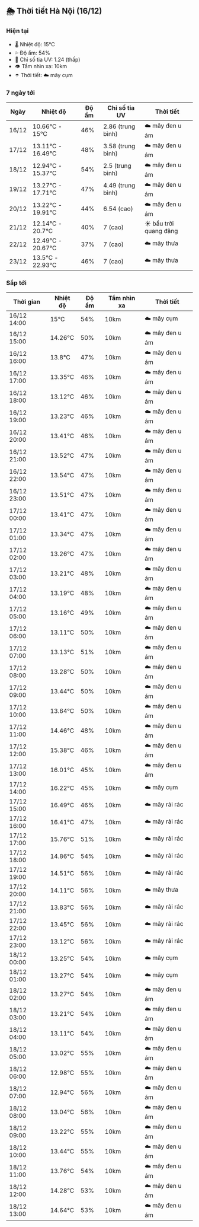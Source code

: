 ## 🌦️ Thời tiết Hà Nội (16/12)

### Hiện tại

- 🌡️ Nhiệt độ: 15℃
- 💦 Độ ẩm: 54%
- 🌟 Chỉ số tia UV: 1.24 (thấp)
- 👁️ Tầm nhìn xa: 10km
- ☂️ Thời tiết: ☁️ mây cụm

### 7 ngày tới

| Ngày | Nhiệt độ | Độ ẩm | Chỉ số tia UV | Thời tiết |
| --- | --- | --- | --- | --- |
| 16/12 | 10.66℃ - 15℃ | 46% | 2.86 (trung bình) | ☁️ mây đen u ám |
| 17/12 | 13.11℃ - 16.49℃ | 48% | 3.58 (trung bình) | ☁️ mây đen u ám |
| 18/12 | 12.94℃ - 15.37℃ | 54% | 2.5 (trung bình) | ☁️ mây đen u ám |
| 19/12 | 13.27℃ - 17.71℃ | 47% | 4.49 (trung bình) | ☁️ mây đen u ám |
| 20/12 | 13.22℃ - 19.91℃ | 44% | 6.54 (cao) | ☁️ mây đen u ám |
| 21/12 | 12.14℃ - 20.7℃ | 40% | 7 (cao) | ☀️ bầu trời quang đãng |
| 22/12 | 12.49℃ - 20.67℃ | 37% | 7 (cao) | ☁️ mây thưa |
| 23/12 | 13.5℃ - 22.93℃ | 46% | 7 (cao) | ☁️ mây thưa |

### Sắp tới

| Thời gian | Nhiệt độ | Độ ẩm | Tầm nhìn xa | Thời tiết |
| --- | --- | --- | --- | --- |
| 16/12 14:00 | 15℃ | 54% | 10km | ☁️ mây cụm |
| 16/12 15:00 | 14.26℃ | 50% | 10km | ☁️ mây đen u ám |
| 16/12 16:00 | 13.8℃ | 47% | 10km | ☁️ mây đen u ám |
| 16/12 17:00 | 13.35℃ | 46% | 10km | ☁️ mây đen u ám |
| 16/12 18:00 | 13.12℃ | 46% | 10km | ☁️ mây đen u ám |
| 16/12 19:00 | 13.23℃ | 46% | 10km | ☁️ mây đen u ám |
| 16/12 20:00 | 13.41℃ | 46% | 10km | ☁️ mây đen u ám |
| 16/12 21:00 | 13.52℃ | 47% | 10km | ☁️ mây đen u ám |
| 16/12 22:00 | 13.54℃ | 47% | 10km | ☁️ mây đen u ám |
| 16/12 23:00 | 13.51℃ | 47% | 10km | ☁️ mây đen u ám |
| 17/12 00:00 | 13.41℃ | 47% | 10km | ☁️ mây đen u ám |
| 17/12 01:00 | 13.34℃ | 47% | 10km | ☁️ mây đen u ám |
| 17/12 02:00 | 13.26℃ | 47% | 10km | ☁️ mây đen u ám |
| 17/12 03:00 | 13.21℃ | 48% | 10km | ☁️ mây đen u ám |
| 17/12 04:00 | 13.19℃ | 48% | 10km | ☁️ mây đen u ám |
| 17/12 05:00 | 13.16℃ | 49% | 10km | ☁️ mây đen u ám |
| 17/12 06:00 | 13.11℃ | 50% | 10km | ☁️ mây đen u ám |
| 17/12 07:00 | 13.13℃ | 51% | 10km | ☁️ mây đen u ám |
| 17/12 08:00 | 13.28℃ | 50% | 10km | ☁️ mây đen u ám |
| 17/12 09:00 | 13.44℃ | 50% | 10km | ☁️ mây đen u ám |
| 17/12 10:00 | 13.64℃ | 50% | 10km | ☁️ mây đen u ám |
| 17/12 11:00 | 14.46℃ | 48% | 10km | ☁️ mây đen u ám |
| 17/12 12:00 | 15.38℃ | 46% | 10km | ☁️ mây đen u ám |
| 17/12 13:00 | 16.01℃ | 45% | 10km | ☁️ mây đen u ám |
| 17/12 14:00 | 16.22℃ | 45% | 10km | ☁️ mây cụm |
| 17/12 15:00 | 16.49℃ | 46% | 10km | ☁️ mây rải rác |
| 17/12 16:00 | 16.41℃ | 47% | 10km | ☁️ mây rải rác |
| 17/12 17:00 | 15.76℃ | 51% | 10km | ☁️ mây rải rác |
| 17/12 18:00 | 14.86℃ | 54% | 10km | ☁️ mây rải rác |
| 17/12 19:00 | 14.51℃ | 56% | 10km | ☁️ mây rải rác |
| 17/12 20:00 | 14.11℃ | 56% | 10km | ☁️ mây thưa |
| 17/12 21:00 | 13.83℃ | 56% | 10km | ☁️ mây rải rác |
| 17/12 22:00 | 13.45℃ | 56% | 10km | ☁️ mây rải rác |
| 17/12 23:00 | 13.12℃ | 56% | 10km | ☁️ mây rải rác |
| 18/12 00:00 | 13.25℃ | 54% | 10km | ☁️ mây cụm |
| 18/12 01:00 | 13.27℃ | 54% | 10km | ☁️ mây cụm |
| 18/12 02:00 | 13.27℃ | 54% | 10km | ☁️ mây đen u ám |
| 18/12 03:00 | 13.21℃ | 54% | 10km | ☁️ mây đen u ám |
| 18/12 04:00 | 13.11℃ | 54% | 10km | ☁️ mây đen u ám |
| 18/12 05:00 | 13.02℃ | 55% | 10km | ☁️ mây đen u ám |
| 18/12 06:00 | 12.98℃ | 55% | 10km | ☁️ mây đen u ám |
| 18/12 07:00 | 12.94℃ | 56% | 10km | ☁️ mây đen u ám |
| 18/12 08:00 | 13.04℃ | 56% | 10km | ☁️ mây đen u ám |
| 18/12 09:00 | 13.22℃ | 55% | 10km | ☁️ mây đen u ám |
| 18/12 10:00 | 13.44℃ | 55% | 10km | ☁️ mây đen u ám |
| 18/12 11:00 | 13.76℃ | 54% | 10km | ☁️ mây đen u ám |
| 18/12 12:00 | 14.28℃ | 53% | 10km | ☁️ mây đen u ám |
| 18/12 13:00 | 14.64℃ | 53% | 10km | ☁️ mây đen u ám |
